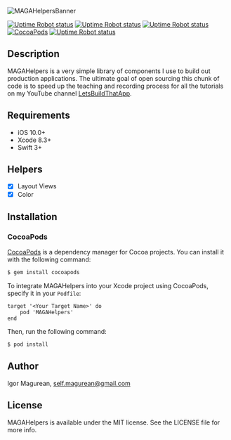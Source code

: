 ![MAGAHelpersBanner](https://i.imgur.com/gy7iPJP.png)

[![Uptime Robot status](https://img.shields.io/badge/platform-iOS-blue.svg)]()
[![Uptime Robot status](https://img.shields.io/badge/pod_version-v1.0.4-green.svg)]()
[![Uptime Robot status](https://img.shields.io/uptimerobot/status/m778918918-3e92c097147760ee39d02d36.svg)]()
[![CocoaPods](https://img.shields.io/badge/LICENCE-MIT-lightgrey.svg)]()
[![Uptime Robot status](https://img.shields.io/badge/support-self.magurean%40gmail.com-red.svg)]()



## Description
MAGAHelpers is a very simple library of components I use to build out production applications.  The ultimate goal of open sourcing this chunk of code is to speed up the teaching and recording process for all the tutorials on my YouTube channel [LetsBuildThatApp](https://www.youtube.com/letsbuildthatapp).

## Requirements

- iOS 10.0+
- Xcode 8.3+
- Swift 3+

## Helpers

- [x] Layout Views
- [x] Color

## Installation

### CocoaPods

[CocoaPods](http://cocoapods.org) is a dependency manager for Cocoa projects. You can install it with the following command:

```bash
$ gem install cocoapods
```
To integrate MAGAHelpers into your Xcode project using CocoaPods, specify it in your `Podfile`:
```
target '<Your Target Name>' do
    pod 'MAGAHelpers'
end
```

Then, run the following command:

```bash
$ pod install
```

## Author

Igor Magurean, self.magurean@gmail.com

## License

MAGAHelpers is available under the MIT license. See the LICENSE file for more info.
